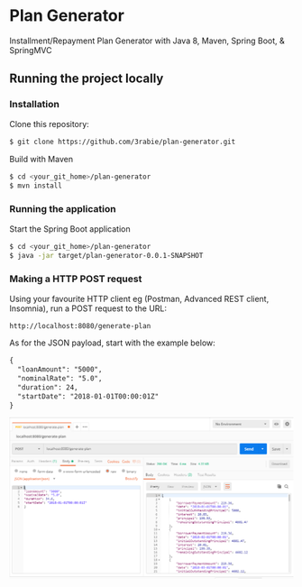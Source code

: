 # Plan Generator
Installment/Repayment Plan Generator with Java 8, Maven, Spring Boot, &amp; SpringMVC

## Running the project locally

### Installation

Clone this repository:

```sh
$ git clone https://github.com/3rabie/plan-generator.git
```

Build with Maven

```sh
$ cd <your_git_home>/plan-generator
$ mvn install
```

### Running the application

Start the Spring Boot application

```sh
$ cd <your_git_home>/plan-generator
$ java -jar target/plan-generator-0.0.1-SNAPSHOT
```

### Making a HTTP POST request

Using your favourite HTTP client eg (Postman, Advanced REST client, Insomnia), run a POST request to the URL:

```
http://localhost:8080/generate-plan
```

As for the JSON payload, start with the example below:

```
{
  "loanAmount": "5000",
  "nominalRate": "5.0",
  "duration": 24,
  "startDate": "2018-01-01T00:00:01Z"
}
```

![alt text](https://raw.githubusercontent.com/3rabie/plan-generator/master/req%26resp.PNG)
